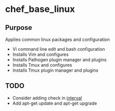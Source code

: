 # chef_base_linux

## Purpose

Applies common linux packages and configuration

* Vi command line edit and bash configuration
* Installs Vim and configures
* Installs Pathogen plugin manager and plugins
* Installs Tmux and configures 
* Installs Tmux plugin manager and plugins

## TODO
* Consider adding check in [interval](https://learn.chef.io/modules/manage-a-node-chef-server/rhel/hosted/run-chef-client-periodically#/)
* Add apt-get update and apt-get upgrade

